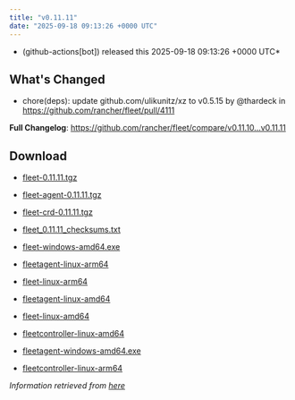 ```yaml
---
title: "v0.11.11"
date: "2025-09-18 09:13:26 +0000 UTC"
---
```



*  (github-actions[bot]) released this 2025-09-18 09:13:26 +0000 UTC*


## What's Changed
* chore(deps): update github.com/ulikunitz/xz to v0.5.15 by @thardeck in https://github.com/rancher/fleet/pull/4111


**Full Changelog**: https://github.com/rancher/fleet/compare/v0.11.10...v0.11.11


## Download

* [fleet-0.11.11.tgz](https://github.com/rancher/fleet/releases/download/v0.11.11/fleet-0.11.11.tgz)

* [fleet-agent-0.11.11.tgz](https://github.com/rancher/fleet/releases/download/v0.11.11/fleet-agent-0.11.11.tgz)

* [fleet-crd-0.11.11.tgz](https://github.com/rancher/fleet/releases/download/v0.11.11/fleet-crd-0.11.11.tgz)

* [fleet_0.11.11_checksums.txt](https://github.com/rancher/fleet/releases/download/v0.11.11/fleet_0.11.11_checksums.txt)

* [fleet-windows-amd64.exe](https://github.com/rancher/fleet/releases/download/v0.11.11/fleet-windows-amd64.exe)

* [fleetagent-linux-arm64](https://github.com/rancher/fleet/releases/download/v0.11.11/fleetagent-linux-arm64)

* [fleet-linux-arm64](https://github.com/rancher/fleet/releases/download/v0.11.11/fleet-linux-arm64)

* [fleetagent-linux-amd64](https://github.com/rancher/fleet/releases/download/v0.11.11/fleetagent-linux-amd64)

* [fleet-linux-amd64](https://github.com/rancher/fleet/releases/download/v0.11.11/fleet-linux-amd64)

* [fleetcontroller-linux-amd64](https://github.com/rancher/fleet/releases/download/v0.11.11/fleetcontroller-linux-amd64)

* [fleetagent-windows-amd64.exe](https://github.com/rancher/fleet/releases/download/v0.11.11/fleetagent-windows-amd64.exe)

* [fleetcontroller-linux-arm64](https://github.com/rancher/fleet/releases/download/v0.11.11/fleetcontroller-linux-arm64)



*Information retrieved from [here](https://github.com/rancher/fleet/releases/tag/v0.11.11)*


